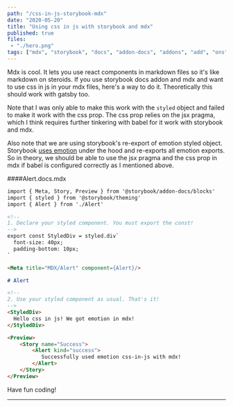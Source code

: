```yaml
---
path: "/css-in-js-storybook-mdx"
date: "2020-05-20"
title: "Using css in js with storybook and mdx"
published: true
files:
 - "./hero.png"
tags: ["mdx", "storybook", "docs", "addon-docs", "addons", "add", "ons", "add-ons", "css", "emotion", "styled", "components", "css-in-js", "in", "cssinjs", "js", "gatsby", "react", "javascript", "markdown"]
---
```


Mdx is cool. It lets you use react components in markdown files so it's like markdown on steroids.
If you use storybook docs addon and mdx and want to use css in js in your mdx files, here's a way to do it. 
Theoretically this should work with gatsby too.


Note that I was only able to make this work with the `styled` object and failed to make it work 
with the css prop. The css prop relies on the jsx pragma, which I think requires further tinkering with
babel for it work with storybook and mdx.

Also note that we are using storybook's re-export of emotion styled object. Storybook [uses emotion](https://storybook.js.org/docs/configurations/theming/#using-the-theme-for-addon-authors)
under the hood and re-exports all emotion exports. So in theory, we should be able to use the jsx pragma and
the css prop in mdx if babel is configured correctly as I mentioned above.

####Alert.docs.mdx
```markdown
import { Meta, Story, Preview } from '@storybook/addon-docs/blocks'
import { styled } from '@storybook/theming'
import { Alert } from './Alert'

<!-- 
1. Declare your styled component. You must export the const!
-->
export const StyledDiv = styled.div`
  font-size: 40px;
  padding-bottom: 10px;
`

<Meta title="MDX/Alert" component={Alert}/>

# Alert

<!-- 
2. Use your styled component as usual. That's it!
-->
<StyledDiv>
  Hello css in js! We got emotion in mdx!
</StyledDiv>

<Preview>
    <Story name="Success">
        <Alert kind="success">
           Successfully used emotion css-in-js with mdx!
        </Alert>
    </Story>
</Preview>
```

Have fun coding!

---------------------------------------------------------------------------------------
